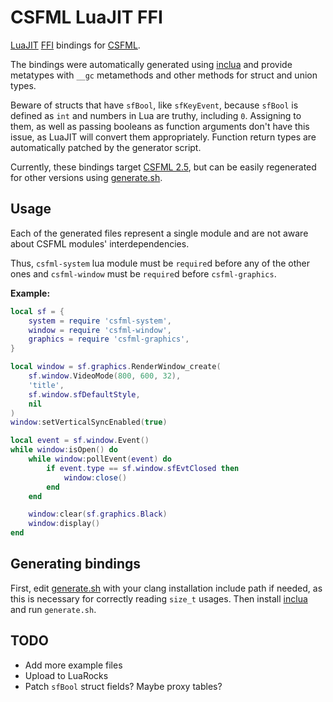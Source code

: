 # CSFML LuaJIT FFI
[LuaJIT](https://luajit.org/) [FFI](https://luajit.org/ext_ffi.html) bindings for [CSFML](https://github.com/SFML/CSFML).

The bindings were automatically generated using [inclua](https://github.com/gilzoide/inclua)
and provide metatypes with `__gc` metamethods and other methods for struct and union types.

Beware of structs that have `sfBool`, like `sfKeyEvent`, because `sfBool` is
defined as `int` and numbers in Lua are truthy, including `0`. Assigning to them,
as well as passing booleans as function arguments don't have this issue, as
LuaJIT will convert them appropriately.
Function return types are automatically patched by the generator script.

Currently, these bindings target [CSFML 2.5](https://github.com/SFML/CSFML/tree/2.5),
but can be easily regenerated for other versions using [generate.sh](#generating-bindings).

## Usage
Each of the generated files represent a single module and are not aware about
CSFML modules' interdependencies.

Thus, `csfml-system` lua module must be `require`d before any of the other ones
and `csfml-window` must be `require`d before `csfml-graphics`.

**Example:**

```lua
local sf = {
    system = require 'csfml-system',
    window = require 'csfml-window',
    graphics = require 'csfml-graphics',
}

local window = sf.graphics.RenderWindow_create(
    sf.window.VideoMode(800, 600, 32),
    'title',
    sf.window.sfDefaultStyle,
    nil
)
window:setVerticalSyncEnabled(true)

local event = sf.window.Event()
while window:isOpen() do
    while window:pollEvent(event) do
        if event.type == sf.window.sfEvtClosed then
            window:close()
        end
    end

    window:clear(sf.graphics.Black)
    window:display()
end
```


## Generating bindings
First, edit [generate.sh](generate.sh) with your clang installation include
path if needed, as this is necessary for correctly reading `size_t` usages.
Then install [inclua](https://pypi.org/project/inclua/) and run `generate.sh`.


## TODO
- Add more example files
- Upload to LuaRocks
- Patch `sfBool` struct fields? Maybe proxy tables?
